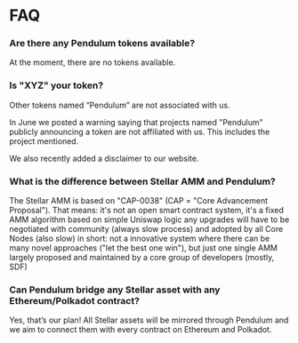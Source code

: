 # FAQ

### Are there any Pendulum tokens available?

At the moment, there are no tokens available.

### Is "XYZ" your token?

Other tokens named “Pendulum” are not associated with us.

In June we posted a warning saying that projects named "Pendulum" publicly announcing a token are not affiliated with us. This includes the project mentioned.

We also recently added a disclaimer to our website.

### What is the difference between Stellar AMM and Pendulum?

The Stellar AMM is based on "CAP-0038" (CAP = "Core Advancement Proposal"). That means: it's not an open smart contract system, it's a fixed AMM algorithm based on simple Uniswap logic any upgrades will have to be negotiated with community (always slow process) and adopted by all Core Nodes (also slow) in short: not a innovative system where there can be many novel approaches ("let the best one win"), but just one single AMM largely proposed and maintained by a core group of developers (mostly, SDF)

### Can Pendulum bridge any Stellar asset with any Ethereum/Polkadot contract?

Yes, that’s our plan! All Stellar assets will be mirrored through Pendulum and we aim to connect them with every contract on Ethereum and Polkadot.
